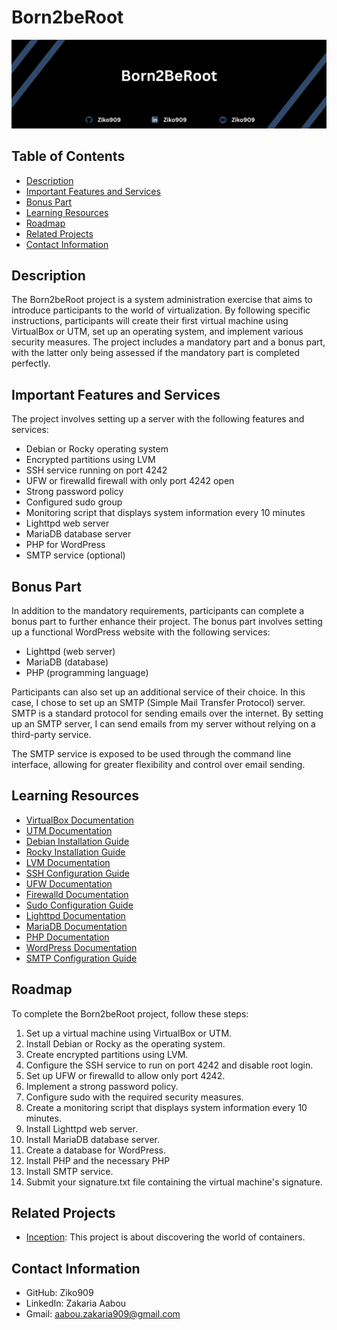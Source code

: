 # Born2beRoot

![Intro](Born2BeRoot.png)

## Table of Contents

- [Description](#description)
- [Important Features and Services](#important-features-and-services)
- [Bonus Part](#bonus-part)
- [Learning Resources](#learning-resources)
- [Roadmap](#roadmap)
- [Related Projects](#related-projects)
- [Contact Information](#contact-information)

## Description
The Born2beRoot project is a system administration exercise that aims to introduce participants to the world of virtualization. By following specific instructions, participants will create their first virtual machine using VirtualBox or UTM, set up an operating system, and implement various security measures. The project includes a mandatory part and a bonus part, with the latter only being assessed if the mandatory part is completed perfectly.

## Important Features and Services
The project involves setting up a server with the following features and services:

 - Debian or Rocky operating system
 - Encrypted partitions using LVM
 - SSH service running on port 4242
 - UFW or firewalld firewall with only port 4242 open
 - Strong password policy
 - Configured sudo group
 - Monitoring script that displays system information every 10 minutes
 - Lighttpd web server
 - MariaDB database server
 - PHP for WordPress
 - SMTP service (optional)

## Bonus Part
In addition to the mandatory requirements, participants can complete a bonus part to further enhance their project. The bonus part involves setting up a functional WordPress website with the following services:

- Lighttpd (web server)
- MariaDB (database)
- PHP (programming language)

Participants can also set up an additional service of their choice. In this case, I chose to set up an SMTP (Simple Mail Transfer Protocol) server. SMTP is a standard protocol for sending emails over the internet. By setting up an SMTP server, I can send emails from my server without relying on a third-party service.

The SMTP service is exposed to be used through the command line interface, allowing for greater flexibility and control over email sending.

## Learning Resources
- [VirtualBox Documentation](https://www.virtualbox.org/manual/index.html)
- [UTM Documentation](https://mac.getutm.app/documentation/)
- [Debian Installation Guide](https://www.debian.org/releases/stable/amd64/install-manual)
- [Rocky Installation Guide](https://docs.rockylinux.org/guides/installation/)
- [LVM Documentation](https://www.redhat.com/en/topics/linux/lvm)
- [SSH Configuration Guide](https://www.ssh.com/academy/ssh/best-practices/ssh-server-configuration)
- [UFW Documentation](https://wiki.ubuntu.com/UncomplicatedFirewall)
- [Firewalld Documentation](https://firewalld.org/documentation/)
- [Sudo Configuration Guide](https://www.sudo.ws/man/sudoers.man.html)
- [Lighttpd Documentation](https://www.lighttpd.net/documentation/)
- [MariaDB Documentation](https://mariadb.com/kb/en/)
- [PHP Documentation](https://www.php.net/docs.php)
- [WordPress Documentation](https://fr.wordpress.org/support/)
- [SMTP Configuration Guide](https://www.smtp.com/blog/configuring-smtp-server/)

## Roadmap
To complete the Born2beRoot project, follow these steps:

1. Set up a virtual machine using VirtualBox or UTM.
2. Install Debian or Rocky as the operating system.
3. Create encrypted partitions using LVM.
4. Configure the SSH service to run on port 4242 and disable root login.
5. Set up UFW or firewalld to allow only port 4242.
6. Implement a strong password policy.
7. Configure sudo with the required security measures.
8. Create a monitoring script that displays system information every 10 minutes.
9. Install Lighttpd web server.
10. Install MariaDB database server.
11. Create a database for WordPress.
12. Install PHP and the necessary PHP
13. Install SMTP service.
14. Submit your signature.txt file containing the virtual machine's signature.

## Related Projects
- [Inception](https://github.com/Ziko909/inception): This project is about discovering the world of containers.

## Contact Information
- GitHub: Ziko909
- LinkedIn: Zakaria Aabou
- Gmail: aabou.zakaria909@gmail.com
